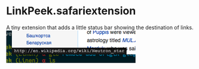 # LinkPeek.safariextension

A tiny extension that adds a little status bar showing the destination of links.
![screenshot](https://raw.githubusercontent.com/gggritso/LinkPeek/master/screenshot.png)
